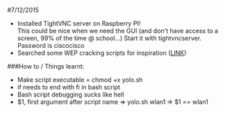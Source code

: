 #7/12/2015

- Installed TightVNC server on Raspberry PI!</br> This could be nice when we need the GUI (and don't have access to a screen, 99% of the time @ school...) Start it with tightvncserver. Password is ciscocisco
- Searched some WEP cracking scripts for inspiration ([LINK](http://www.itsecurenet.com/crack-wifi-wep-password-script-backtrack/))

###How to / Things learnt:

- Make script executable = chmod +x yolo.sh
- if needs to end with fi in bash script
- Bash script debugging sucks like hell
- $1, first argument after script name => yolo.sh wlan1 => $1 == wlan1
